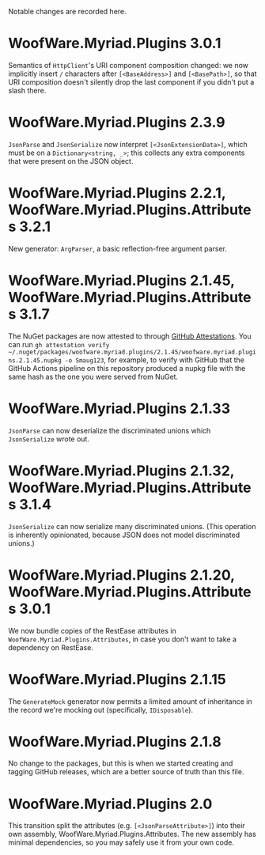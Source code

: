 Notable changes are recorded here.

# WoofWare.Myriad.Plugins 3.0.1

Semantics of `HttpClient`'s URI component composition changed:
we now implicitly insert `/` characters after `[<BaseAddress>]` and `[<BasePath>]`, so that URI composition doesn't silently drop the last component if you didn't put a slash there.

# WoofWare.Myriad.Plugins 2.3.9

`JsonParse` and `JsonSerialize` now interpret `[<JsonExtensionData>]`, which must be on a `Dictionary<string, _>`; this collects any extra components that were present on the JSON object.

# WoofWare.Myriad.Plugins 2.2.1, WoofWare.Myriad.Plugins.Attributes 3.2.1

New generator: `ArgParser`, a basic reflection-free argument parser.

# WoofWare.Myriad.Plugins 2.1.45, WoofWare.Myriad.Plugins.Attributes 3.1.7

The NuGet packages are now attested to through [GitHub Attestations](https://github.blog/2024-05-02-introducing-artifact-attestations-now-in-public-beta/).
You can run `gh attestation verify ~/.nuget/packages/woofware.myriad.plugins/2.1.45/woofware.myriad.plugins.2.1.45.nupkg -o Smaug123`, for example, to verify with GitHub that the GitHub Actions pipeline on this repository produced a nupkg file with the same hash as the one you were served from NuGet.

# WoofWare.Myriad.Plugins 2.1.33

`JsonParse` can now deserialize the discriminated unions which `JsonSerialize` wrote out.

# WoofWare.Myriad.Plugins 2.1.32, WoofWare.Myriad.Plugins.Attributes 3.1.4

`JsonSerialize` can now serialize many discriminated unions.
(This operation is inherently opinionated, because JSON does not model discriminated unions.)

# WoofWare.Myriad.Plugins 2.1.20, WoofWare.Myriad.Plugins.Attributes 3.0.1

We now bundle copies of the RestEase attributes in `WoofWare.Myriad.Plugins.Attributes`, in case you don't want to take a dependency on RestEase.

# WoofWare.Myriad.Plugins 2.1.15

The `GenerateMock` generator now permits a limited amount of inheritance in the record we're mocking out (specifically, `IDisposable`).

# WoofWare.Myriad.Plugins 2.1.8

No change to the packages, but this is when we started creating and tagging GitHub releases, which are a better source of truth than this file.

# WoofWare.Myriad.Plugins 2.0

This transition split the attributes (e.g. `[<JsonParseAttribute>]`) into their own assembly, WoofWare.Myriad.Plugins.Attributes.
The new assembly has minimal dependencies, so you may safely use it from your own code.
